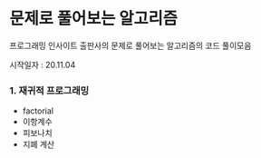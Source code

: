 # 문제로 풀어보는 알고리즘
프로그래밍 인사이트 출판사의 문제로 풀어보는 알고리즘의 코드 풀이모음

시작일자 : 20.11.04

### 1. 재귀적 프로그래밍
* factorial
* 이항계수
* 피보나치
* 지폐 계산
